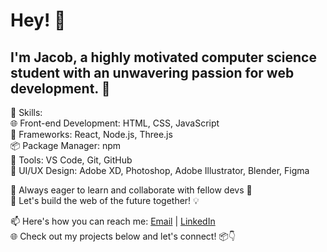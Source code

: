 # **Hey!** 👋 

## I'm Jacob, a highly motivated computer science student with an unwavering passion for web development. 🌟


🔨 Skills:
<br>
🌐 Front-end Development: HTML, CSS, JavaScript
<br>
🔗 Frameworks: React, Node.js, Three.js
<br>
📦 Package Manager: npm
<br>
🔧 Tools: VS Code, Git, GitHub
<br>
🌟 UI/UX Design: Adobe XD, Photoshop, Adobe Illustrator, Blender, Figma
<br>

🌱 Always eager to learn and collaborate with fellow devs 🤝
<br>
🚀 Let's build the web of the future together! 💡
<br>

📫 Here's how you can reach me:
[Email](mailto:jacob.maurice.jm@gmail.com) | [LinkedIn](https://www.linkedin.com/in/-jacob-maurice/)
<br>
🌐 Check out my projects below and let's connect! 📦👇
